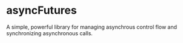 asyncFutures
============

A simple, powerful library for managing asynchrous control flow and synchronizing asynchronous calls. 
